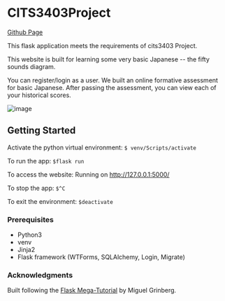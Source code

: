 # CITS3403Project
[Github Page](https://github.com/Basic-Japanese-Learning/CITS3403Project)

This flask application meets the requirements of cits3403 Project. 

This website is built for learning some very basic Japanese -- the fifty sounds diagram. 

You can register/login as a user. We built an online formative assessment for basic Japanese. After passing the assessment, you can view each of your historical scores.

![image](https://user-images.githubusercontent.com/81564573/118383180-3cd0cd80-b62e-11eb-9fea-971b65a0a70f.png)


## Getting Started

Activate the python virtual environment:
`$ venv/Scripts/activate`

To run the app:
`$flask run`

To access the website:
Running on http://127.0.0.1:5000/

To stop the app:
`$^C`

To exit the environment:
`$deactivate`

### Prerequisites

* Python3
* venv
* Jinja2
* Flask framework (WTForms, SQLAlchemy, Login, Migrate)

### Acknowledgments
Built following the [Flask Mega-Tutorial](https://blog.miguelgrinberg.com/post/the-flask-mega-tutorial-part-i-hello-world) by Miguel Grinberg.


